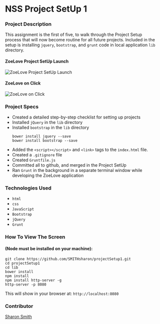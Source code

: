 # NSS Project SetUp 1

### Project Description 
This assignment is the first of five, to walk through the Project Setup process that will now become routine for all future projects. Included in the setup is installing `jquery`, `bootstrap`, and `grunt` code in local application `lib` directory. 


#### ZoeLove Project SetUp Launch
![ZoeLove Project SetUp Launch](...)


#### ZoeLove on Click
![ZoeLove on Click](...)


### Project Specs
- Created a detailed step-by-step checklist for setting up projects
- Installed `jQuery` in the `lib` directory
- Installed `bootstrap` in the `lib` directory
	```
	bower install jquery --save
	bower install bootstrap --save
	```
- Added the `<script></script>` and `<link>` tags to the `index.html` file.
- Created a `.gitignore` file
- Created `Gruntfile.js`
- Committed all to github, and merged in the Project SetUp
- Ran `Grunt` in the background in a separate terminal window while developing the ZoeLove application


### Technologies Used
- `html`
- `css`
- `JavaScript`
- `Bootstrap`
- `jQuery` 
- `Grunt`


### How To View The Screen 
#### (Node must be installed on your machine):
```
git clone https://github.com/SMITHsharon/projectSetup1.git
cd projectSetup1
cd lib
bower install
npm install
npm install http-server -g
http-server -p 8080
```

This will show in your browser at: `http://localhost:8080`

### Contributor
[Sharon Smith](https://github.com/SMITHsharon)
